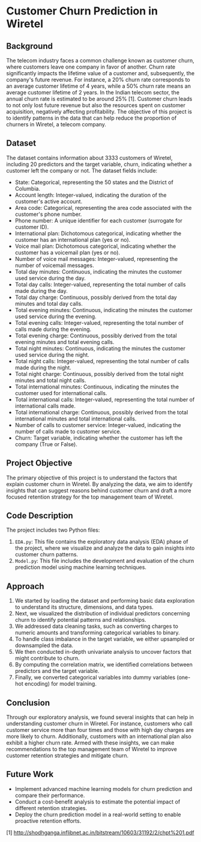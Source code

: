# Customer Churn Prediction in Wiretel

## Background
The telecom industry faces a common challenge known as customer churn, where customers leave one company in favor of another. Churn rate significantly impacts the lifetime value of a customer and, subsequently, the company's future revenue. For instance, a 20% churn rate corresponds to an average customer lifetime of 4 years, while a 50% churn rate means an average customer lifetime of 2 years. In the Indian telecom sector, the annual churn rate is estimated to be around 25% [1]. Customer churn leads to not only lost future revenue but also the resources spent on customer acquisition, negatively affecting profitability. The objective of this project is to identify patterns in the data that can help reduce the proportion of churners in Wiretel, a telecom company.

## Dataset
The dataset contains information about 3333 customers of Wiretel, including 20 predictors and the target variable, churn, indicating whether a customer left the company or not. The dataset fields include:
- State: Categorical, representing the 50 states and the District of Columbia.
- Account length: Integer-valued, indicating the duration of the customer's active account.
- Area code: Categorical, representing the area code associated with the customer's phone number.
- Phone number: A unique identifier for each customer (surrogate for customer ID).
- International plan: Dichotomous categorical, indicating whether the customer has an international plan (yes or no).
- Voice mail plan: Dichotomous categorical, indicating whether the customer has a voicemail plan (yes or no).
- Number of voice mail messages: Integer-valued, representing the number of voicemail messages.
- Total day minutes: Continuous, indicating the minutes the customer used service during the day.
- Total day calls: Integer-valued, representing the total number of calls made during the day.
- Total day charge: Continuous, possibly derived from the total day minutes and total day calls.
- Total evening minutes: Continuous, indicating the minutes the customer used service during the evening.
- Total evening calls: Integer-valued, representing the total number of calls made during the evening.
- Total evening charge: Continuous, possibly derived from the total evening minutes and total evening calls.
- Total night minutes: Continuous, indicating the minutes the customer used service during the night.
- Total night calls: Integer-valued, representing the total number of calls made during the night.
- Total night charge: Continuous, possibly derived from the total night minutes and total night calls.
- Total international minutes: Continuous, indicating the minutes the customer used for international calls.
- Total international calls: Integer-valued, representing the total number of international calls made.
- Total international charge: Continuous, possibly derived from the total international minutes and total international calls.
- Number of calls to customer service: Integer-valued, indicating the number of calls made to customer service.
- Churn: Target variable, indicating whether the customer has left the company (True or False).

## Project Objective
The primary objective of this project is to understand the factors that explain customer churn in Wiretel. By analyzing the data, we aim to identify insights that can suggest reasons behind customer churn and draft a more focused retention strategy for the top management team of Wiretel.

## Code Description
The project includes two Python files:
1. `EDA.py`: This file contains the exploratory data analysis (EDA) phase of the project, where we visualize and analyze the data to gain insights into customer churn patterns.
2. `Model.py`: This file includes the development and evaluation of the churn prediction model using machine learning techniques.

## Approach
1. We started by loading the dataset and performing basic data exploration to understand its structure, dimensions, and data types.
2. Next, we visualized the distribution of individual predictors concerning churn to identify potential patterns and relationships.
3. We addressed data cleaning tasks, such as converting charges to numeric amounts and transforming categorical variables to binary.
4. To handle class imbalance in the target variable, we either upsampled or downsampled the data.
5. We then conducted in-depth univariate analysis to uncover factors that might contribute to churn.
6. By computing the correlation matrix, we identified correlations between predictors and the target variable.
7. Finally, we converted categorical variables into dummy variables (one-hot encoding) for model training.

## Conclusion
Through our exploratory analysis, we found several insights that can help in understanding customer churn in Wiretel. For instance, customers who call customer service more than four times and those with high day charges are more likely to churn. Additionally, customers with an international plan also exhibit a higher churn rate. Armed with these insights, we can make recommendations to the top management team of Wiretel to improve customer retention strategies and mitigate churn.

## Future Work
- Implement advanced machine learning models for churn prediction and compare their performance.
- Conduct a cost-benefit analysis to estimate the potential impact of different retention strategies.
- Deploy the churn prediction model in a real-world setting to enable proactive retention efforts.

[1] http://shodhganga.inflibnet.ac.in/bitstream/10603/31192/2/chpt%201.pdf
